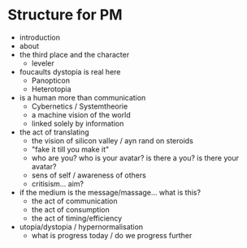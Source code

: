 # Structure for PM

- introduction
- about
- the third place and the character
	- leveler
- foucaults dystopia is real here
	- Panopticon
	- Heterotopia
- is a human more than communication
	- Cybernetics / Systemtheorie
	- a machine vision of the world
	- linked solely by information
- the act of translating
	- the vision of silicon valley / ayn rand on steroids
	- "fake it till you make it"
	- who are you? who is your avatar? is there a you? is there your avatar?
	- sens of self / awareness of others
	- critisism... aim?
- if the medium is the message/massage... what is this?
	- the act of communication
	- the act of consumption
	- the act of timing/efficiency
- utopia/dystopia / hypernormalisation
	- what is progress today / do we progress further